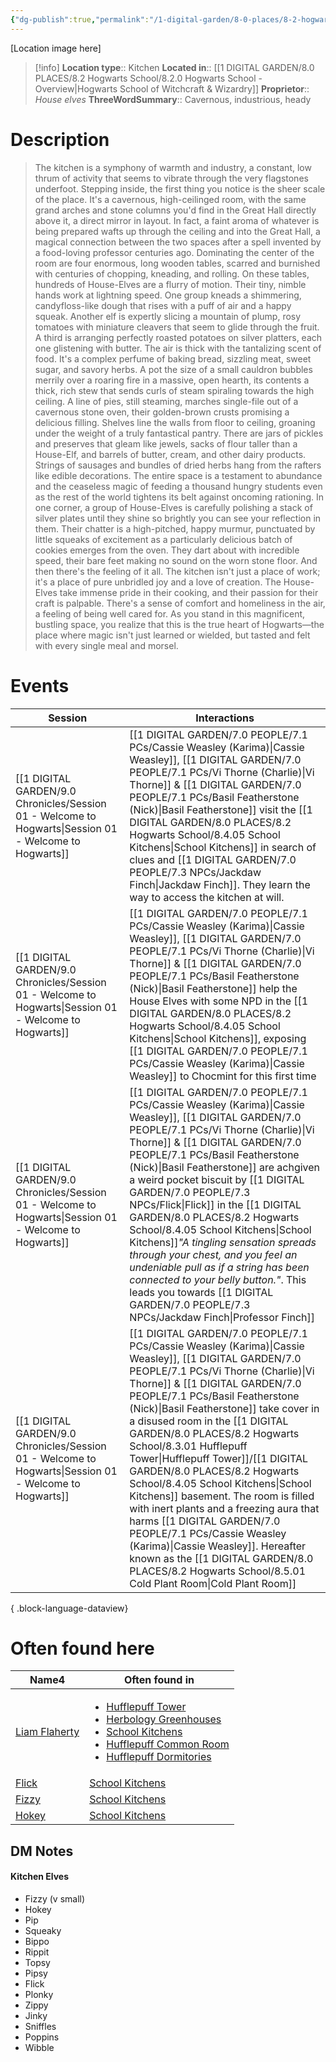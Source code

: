 ```yaml
---
{"dg-publish":true,"permalink":"/1-digital-garden/8-0-places/8-2-hogwarts-school/8-4-05-school-kitchens/","tags":["#place","hogwarts","service-building"]}
---
```


[Location image here]
>[!info]
>**Location type**::  Kitchen
>**Located in**:: [[1 DIGITAL GARDEN/8.0 PLACES/8.2 Hogwarts School/8.2.0 Hogwarts School - Overview\|Hogwarts School of Witchcraft & Wizardry]]
>**Proprietor**:: *House elves*
>**ThreeWordSummary**:: Cavernous, industrious, heady

# Description

>The kitchen is a symphony of warmth and industry, a constant, low thrum of activity that seems to vibrate through the very flagstones underfoot. Stepping inside, the first thing you notice is the sheer scale of the place. It's a cavernous, high-ceilinged room, with the same grand arches and stone columns you'd find in the Great Hall directly above it, a direct mirror in layout. In fact, a faint aroma of whatever is being prepared wafts up through the ceiling and into the Great Hall, a magical connection between the two spaces after a spell invented by a food-loving professor centuries ago.
>Dominating the center of the room are four enormous, long wooden tables, scarred and burnished with centuries of chopping, kneading, and rolling. On these tables, hundreds of House-Elves are a flurry of motion. Their tiny, nimble hands work at lightning speed. One group kneads a shimmering, candyfloss-like dough that rises with a puff of air and a happy squeak. Another elf is expertly slicing a mountain of plump, rosy tomatoes with miniature cleavers that seem to glide through the fruit. A third is arranging perfectly roasted potatoes on silver platters, each one glistening with butter.
>The air is thick with the tantalizing scent of food. It's a complex perfume of baking bread, sizzling meat, sweet sugar, and savory herbs. A pot the size of a small cauldron bubbles merrily over a roaring fire in a massive, open hearth, its contents a thick, rich stew that sends curls of steam spiraling towards the high ceiling. A line of pies, still steaming, marches single-file out of a cavernous stone oven, their golden-brown crusts promising a delicious filling.
>Shelves line the walls from floor to ceiling, groaning under the weight of a truly fantastical pantry. There are jars of pickles and preserves that gleam like jewels, sacks of flour taller than a House-Elf, and barrels of butter, cream, and other dairy products. Strings of sausages and bundles of dried herbs hang from the rafters like edible decorations. The entire space is a testament to abundance and the ceaseless magic of feeding a thousand hungry students even as the rest of the world tightens its belt against oncoming rationing.
>In one corner, a group of House-Elves is carefully polishing a stack of silver plates until they shine so brightly you can see your reflection in them. Their chatter is a high-pitched, happy murmur, punctuated by little squeaks of excitement as a particularly delicious batch of cookies emerges from the oven. They dart about with incredible speed, their bare feet making no sound on the worn stone floor.
>And then there's the feeling of it all. The kitchen isn't just a place of work; it's a place of pure unbridled joy and a love of creation. The House-Elves take immense pride in their cooking, and their passion for their craft is palpable. There's a sense of comfort and homeliness in the air, a feeling of being well cared for. 
>As you stand in this magnificent, bustling space, you realize that this is the true heart of Hogwarts—the place where magic isn't just learned or wielded, but tasted and felt with every single meal and morsel.

# Events

| Session                                                                                                   | Interactions                                                                                                                                                                                                                                                                                                                                                                                                                                                    |
| --------------------------------------------------------------------------------------------------------- | --------------------------------------------------------------------------------------------------------------------------------------------------------------------------------------------------------------------------------------------------------------------------------------------------------------------------------------------------------------------------------------------------------------------------------------------------------------- |
| [[1 DIGITAL GARDEN/9.0 Chronicles/Session 01 - Welcome to Hogwarts\|Session 01 - Welcome to Hogwarts]] | [[1 DIGITAL GARDEN/7.0 PEOPLE/7.1 PCs/Cassie Weasley (Karima)\|Cassie Weasley]], [[1 DIGITAL GARDEN/7.0 PEOPLE/7.1 PCs/Vi Thorne (Charlie)\|Vi Thorne]] & [[1 DIGITAL GARDEN/7.0 PEOPLE/7.1 PCs/Basil Featherstone (Nick)\|Basil Featherstone]] visit the [[1 DIGITAL GARDEN/8.0 PLACES/8.2 Hogwarts School/8.4.05 School Kitchens\|School Kitchens]] in search of clues and [[1 DIGITAL GARDEN/7.0 PEOPLE/7.3 NPCs/Jackdaw Finch\|Jackdaw Finch]]. They learn the way to access the kitchen at will.                                                                                                                                                                           |
| [[1 DIGITAL GARDEN/9.0 Chronicles/Session 01 - Welcome to Hogwarts\|Session 01 - Welcome to Hogwarts]] | [[1 DIGITAL GARDEN/7.0 PEOPLE/7.1 PCs/Cassie Weasley (Karima)\|Cassie Weasley]], [[1 DIGITAL GARDEN/7.0 PEOPLE/7.1 PCs/Vi Thorne (Charlie)\|Vi Thorne]] & [[1 DIGITAL GARDEN/7.0 PEOPLE/7.1 PCs/Basil Featherstone (Nick)\|Basil Featherstone]] help the House Elves with some NPD in the [[1 DIGITAL GARDEN/8.0 PLACES/8.2 Hogwarts School/8.4.05 School Kitchens\|School Kitchens]], exposing [[1 DIGITAL GARDEN/7.0 PEOPLE/7.1 PCs/Cassie Weasley (Karima)\|Cassie Weasley]] to Chocmint for this first time                                                                                                                                                 |
| [[1 DIGITAL GARDEN/9.0 Chronicles/Session 01 - Welcome to Hogwarts\|Session 01 - Welcome to Hogwarts]] | [[1 DIGITAL GARDEN/7.0 PEOPLE/7.1 PCs/Cassie Weasley (Karima)\|Cassie Weasley]], [[1 DIGITAL GARDEN/7.0 PEOPLE/7.1 PCs/Vi Thorne (Charlie)\|Vi Thorne]] & [[1 DIGITAL GARDEN/7.0 PEOPLE/7.1 PCs/Basil Featherstone (Nick)\|Basil Featherstone]] are achgiven a weird pocket biscuit by [[1 DIGITAL GARDEN/7.0 PEOPLE/7.3 NPCs/Flick\|Flick]] in the [[1 DIGITAL GARDEN/8.0 PLACES/8.2 Hogwarts School/8.4.05 School Kitchens\|School Kitchens]]*"A tingling sensation spreads through your chest, and you feel an undeniable pull as if a string has been connected to your belly button."*. This leads you towards [[1 DIGITAL GARDEN/7.0 PEOPLE/7.3 NPCs/Jackdaw Finch\|Professor Finch]]                  |
| [[1 DIGITAL GARDEN/9.0 Chronicles/Session 01 - Welcome to Hogwarts\|Session 01 - Welcome to Hogwarts]] | [[1 DIGITAL GARDEN/7.0 PEOPLE/7.1 PCs/Cassie Weasley (Karima)\|Cassie Weasley]], [[1 DIGITAL GARDEN/7.0 PEOPLE/7.1 PCs/Vi Thorne (Charlie)\|Vi Thorne]] & [[1 DIGITAL GARDEN/7.0 PEOPLE/7.1 PCs/Basil Featherstone (Nick)\|Basil Featherstone]] take cover in a disused room in the [[1 DIGITAL GARDEN/8.0 PLACES/8.2 Hogwarts School/8.3.01 Hufflepuff Tower\|Hufflepuff Tower]]/[[1 DIGITAL GARDEN/8.0 PLACES/8.2 Hogwarts School/8.4.05 School Kitchens\|School Kitchens]] basement. The room is filled with inert plants and a freezing aura that harms [[1 DIGITAL GARDEN/7.0 PEOPLE/7.1 PCs/Cassie Weasley (Karima)\|Cassie Weasley]]. Hereafter known as the [[1 DIGITAL GARDEN/8.0 PLACES/8.2 Hogwarts School/8.5.01 Cold Plant Room\|Cold Plant Room]] |

{ .block-language-dataview}

# Often found here

<div><table class="dataview table-view-table"><thead class="table-view-thead"><tr class="table-view-tr-header"><th class="table-view-th"><span>Name</span><span class="dataview small-text">4</span></th><th class="table-view-th"><span>Often found in</span></th></tr></thead><tbody class="table-view-tbody"><tr><td><span><a data-tooltip-position="top" aria-label="1 DIGITAL GARDEN/7.0 PEOPLE/7.3 NPCs/Liam Flaherty.md" data-href="1 DIGITAL GARDEN/7.0 PEOPLE/7.3 NPCs/Liam Flaherty.md" href="1 DIGITAL GARDEN/7.0 PEOPLE/7.3 NPCs/Liam Flaherty.md" class="internal-link" target="_blank" rel="noopener nofollow">Liam Flaherty</a></span></td><td><ul class="dataview dataview-ul dataview-result-list-ul"><li class="dataview-result-list-li"><span><a data-tooltip-position="top" aria-label="1 DIGITAL GARDEN/8.0 PLACES/8.2 Hogwarts School/8.3.01 Hufflepuff Tower.md" data-href="1 DIGITAL GARDEN/8.0 PLACES/8.2 Hogwarts School/8.3.01 Hufflepuff Tower.md" href="1 DIGITAL GARDEN/8.0 PLACES/8.2 Hogwarts School/8.3.01 Hufflepuff Tower.md" class="internal-link" target="_blank" rel="noopener nofollow">Hufflepuff Tower</a></span></li><li class="dataview-result-list-li"><span><a data-tooltip-position="top" aria-label="1 DIGITAL GARDEN/8.0 PLACES/8.2 Hogwarts School/8.2.01 Herbology Greenhouses.md" data-href="1 DIGITAL GARDEN/8.0 PLACES/8.2 Hogwarts School/8.2.01 Herbology Greenhouses.md" href="1 DIGITAL GARDEN/8.0 PLACES/8.2 Hogwarts School/8.2.01 Herbology Greenhouses.md" class="internal-link" target="_blank" rel="noopener nofollow">Herbology Greenhouses</a></span></li><li class="dataview-result-list-li"><span><a data-tooltip-position="top" aria-label="1 DIGITAL GARDEN/8.0 PLACES/8.2 Hogwarts School/8.4.05 School Kitchens.md" data-href="1 DIGITAL GARDEN/8.0 PLACES/8.2 Hogwarts School/8.4.05 School Kitchens.md" href="1 DIGITAL GARDEN/8.0 PLACES/8.2 Hogwarts School/8.4.05 School Kitchens.md" class="internal-link" target="_blank" rel="noopener nofollow">School Kitchens</a></span></li><li class="dataview-result-list-li"><span><a data-tooltip-position="top" aria-label="1 DIGITAL GARDEN/8.0 PLACES/8.2 Hogwarts School/8.3.01.01 Hufflepuff Common Room.md" data-href="1 DIGITAL GARDEN/8.0 PLACES/8.2 Hogwarts School/8.3.01.01 Hufflepuff Common Room.md" href="1 DIGITAL GARDEN/8.0 PLACES/8.2 Hogwarts School/8.3.01.01 Hufflepuff Common Room.md" class="internal-link" target="_blank" rel="noopener nofollow">Hufflepuff Common Room</a></span></li><li class="dataview-result-list-li"><span><a data-tooltip-position="top" aria-label="1 DIGITAL GARDEN/8.0 PLACES/8.2 Hogwarts School/8.3.01.02 Hufflepuff Dormitories.md" data-href="1 DIGITAL GARDEN/8.0 PLACES/8.2 Hogwarts School/8.3.01.02 Hufflepuff Dormitories.md" href="1 DIGITAL GARDEN/8.0 PLACES/8.2 Hogwarts School/8.3.01.02 Hufflepuff Dormitories.md" class="internal-link" target="_blank" rel="noopener nofollow">Hufflepuff Dormitories</a></span></li></ul></td></tr><tr><td><span><a data-tooltip-position="top" aria-label="1 DIGITAL GARDEN/7.0 PEOPLE/7.3 NPCs/Flick.md" data-href="1 DIGITAL GARDEN/7.0 PEOPLE/7.3 NPCs/Flick.md" href="1 DIGITAL GARDEN/7.0 PEOPLE/7.3 NPCs/Flick.md" class="internal-link" target="_blank" rel="noopener nofollow">Flick</a></span></td><td><span><a data-tooltip-position="top" aria-label="1 DIGITAL GARDEN/8.0 PLACES/8.2 Hogwarts School/8.4.05 School Kitchens.md" data-href="1 DIGITAL GARDEN/8.0 PLACES/8.2 Hogwarts School/8.4.05 School Kitchens.md" href="1 DIGITAL GARDEN/8.0 PLACES/8.2 Hogwarts School/8.4.05 School Kitchens.md" class="internal-link" target="_blank" rel="noopener nofollow">School Kitchens</a></span></td></tr><tr><td><span><a data-tooltip-position="top" aria-label="1 DIGITAL GARDEN/7.0 PEOPLE/7.3 NPCs/Fizzy.md" data-href="1 DIGITAL GARDEN/7.0 PEOPLE/7.3 NPCs/Fizzy.md" href="1 DIGITAL GARDEN/7.0 PEOPLE/7.3 NPCs/Fizzy.md" class="internal-link" target="_blank" rel="noopener nofollow">Fizzy</a></span></td><td><span><a data-tooltip-position="top" aria-label="1 DIGITAL GARDEN/8.0 PLACES/8.2 Hogwarts School/8.4.05 School Kitchens.md" data-href="1 DIGITAL GARDEN/8.0 PLACES/8.2 Hogwarts School/8.4.05 School Kitchens.md" href="1 DIGITAL GARDEN/8.0 PLACES/8.2 Hogwarts School/8.4.05 School Kitchens.md" class="internal-link" target="_blank" rel="noopener nofollow">School Kitchens</a></span></td></tr><tr><td><span><a data-tooltip-position="top" aria-label="1 DIGITAL GARDEN/7.0 PEOPLE/7.3 NPCs/Hokey.md" data-href="1 DIGITAL GARDEN/7.0 PEOPLE/7.3 NPCs/Hokey.md" href="1 DIGITAL GARDEN/7.0 PEOPLE/7.3 NPCs/Hokey.md" class="internal-link" target="_blank" rel="noopener nofollow">Hokey</a></span></td><td><span><a data-tooltip-position="top" aria-label="1 DIGITAL GARDEN/8.0 PLACES/8.2 Hogwarts School/8.4.05 School Kitchens.md" data-href="1 DIGITAL GARDEN/8.0 PLACES/8.2 Hogwarts School/8.4.05 School Kitchens.md" href="1 DIGITAL GARDEN/8.0 PLACES/8.2 Hogwarts School/8.4.05 School Kitchens.md" class="internal-link" target="_blank" rel="noopener nofollow">School Kitchens</a></span></td></tr></tbody></table></div>

## DM Notes

#### Kitchen Elves
 * Fizzy (v small)
 * Hokey
 * Pip
 * Squeaky
 * Bippo
 * Rippit
 * Topsy
 * Pipsy
 * Flick
 * Plonky
 * Zippy
 * Jinky
 * Sniffles
 * Poppins
 * Wibble
 